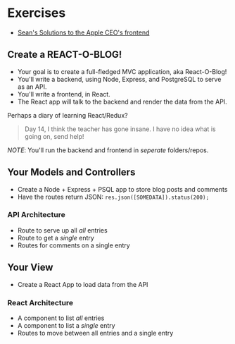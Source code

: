 # Exercises

* [Sean's Solutions to the Apple CEO's frontend](https://github.com/seanrreid/apple_ceos_frontend_v_3_21)

## Create a REACT-O-BLOG!

* Your goal is to create a full-fledged MVC application, aka React-O-Blog!
* You'll write a backend, using Node, Express, and PostgreSQL to serve as an API.
* You'll write a frontend, in React.
* The React app will talk to the backend and render the data from the API.

Perhaps a diary of learning React/Redux?
> Day 14, I think the teacher has gone insane.  I have no idea what is going on, send help!

*NOTE*: You'll run the backend and frontend in _seperate_ folders/repos.

## Your Models and Controllers

* Create a Node + Express + PSQL app to store blog posts and comments
* Have the routes return JSON: `res.json([SOMEDATA]).status(200);`

### API Architecture

* Route to serve up all _all_ entries
* Route to get a _single_ entry
* Routes for comments on a single entry

## Your View

* Create a React App to load data from the API

### React Architecture

* A component to list _all_ entries
* A component to list a _single_ entry
* Routes to move between all entries and a single entry
